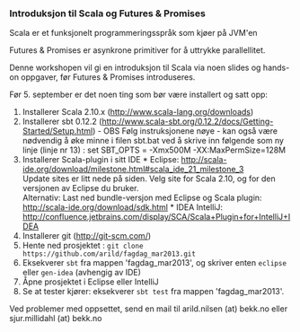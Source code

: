 ### Introduksjon til Scala og Futures & Promises

Scala er et funksjonelt programmeringsspråk som kjøer på JVM'en

Futures & Promises er asynkrone primitiver for å uttrykke parallellitet.

Denne workshopen vil gi en introduksjon til Scala via noen slides og hands-on oppgaver, før Futures & Promises introduseres.

Før 5. september er det noen ting som bør være installert og satt opp:

1. Installerer Scala 2.10.x (http://www.scala-lang.org/downloads)
2. Installerer sbt 0.12.2 (http://www.scala-sbt.org/0.12.2/docs/Getting-Started/Setup.html) - OBS Følg instruksjonene nøye - kan også være nødvendig å øke minne i filen sbt.bat ved å skrive inn følgende som ny linje (linje nr 13) :
set SBT_OPTS = -Xmx500M  -XX:MaxPermSize=128M
3. Installerer Scala-plugin i sitt IDE
       * Eclipse:
              http://scala-ide.org/download/milestone.html#scala_ide_21_milestone_3  
              Update sites er litt nede på siden. Velg site for Scala 2.10, og for den versjonen av Eclipse du bruker.  
              Alternativ: Last ned bundle-versjon med Eclipse og Scala plugin: http://scala-ide.org/download/sdk.html
       * IDEA IntelliJ:
              http://confluence.jetbrains.com/display/SCA/Scala+Plugin+for+IntelliJ+IDEA
4. Installerer git (http://git-scm.com/)
5. Hente ned prosjektet : `git clone https://github.com/arild/fagdag_mar2013.git`
6. Eksekverer `sbt` fra mappen 'fagdag_mar2013', og skriver enten `eclipse` eller `gen-idea` (avhengig av IDE)
7. Åpne prosjektet i Eclipse eller IntelliJ
8. Se at tester kjører: eksekverer `sbt test` fra mappen 'fagdag_mar2013'.

Ved problemer med oppsettet, send en mail til arild.nilsen (at) bekk.no eller sjur.millidahl (at) bekk.no
